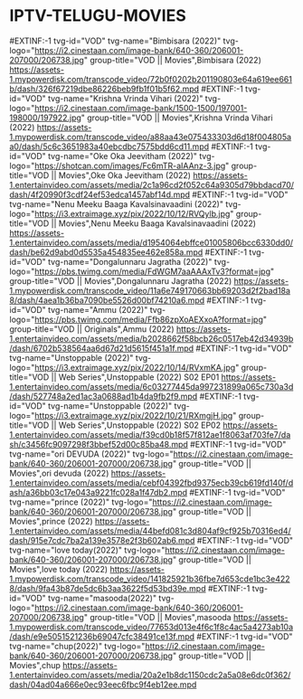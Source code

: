 # IPTV-TELUGU-MOVIES
#EXTINF:-1 tvg-id="VOD" tvg-name="Bimbisara (2022)" tvg-logo="https://i2.cinestaan.com/image-bank/640-360/206001-207000/206738.jpg" group-title="VOD || Movies",Bimbisara (2022)
https://assets-1.mypowerdisk.com/transcode_video/72b0f0202b201190803e64a619ee661b/dash/326f67219dbe86226beb9fb1f01b5f62.mpd
#EXTINF:-1 tvg-id="VOD" tvg-name="Krishna Vrinda Vihari (2022)" tvg-logo="https://i2.cinestaan.com/image-bank/1500-1500/197001-198000/197922.jpg" group-title="VOD || Movies",Krishna Vrinda Vihari (2022)
https://assets-1.mypowerdisk.com/transcode_video/a88aa43e075433303d6d18f004805aa0/dash/5c6c3651983a40ebcdbc7575bdd6cd11.mpd
#EXTINF:-1 tvg-id="VOD" tvg-name="Oke Oka Jeevitham (2022)" tvg-logo="https://shotcan.com/images/Fc6mTR-aIAAnz-3.jpg" group-title="VOD || Movies",Oke Oka Jeevitham (2022)
https://assets-1.entertainvideo.com/assets/media/2c1a96cd2f052c64a9305d79bbdacd70/dash/4f20990f3cdf24ef53edca1457abf14d.mpd
#EXTINF:-1 tvg-id="VOD" tvg-name="Nenu Meeku Baaga Kavalsinavaadini (2022)" tvg-logo="https://i3.extraimage.xyz/pix/2022/10/12/RVQylb.jpg" group-title="VOD || Movies",Nenu Meeku Baaga Kavalsinavaadini (2022)
https://assets-1.entertainvideo.com/assets/media/d1954064ebffce01005806bcc6330dd0/dash/be62d9abd0d5535a454835ee462e858a.mpd
#EXTINF:-1 tvg-id="VOD" tvg-name="Dongalunnaru Jagratha (2022)" tvg-logo="https://pbs.twimg.com/media/FdWGM7aaAAAxTv3?format=jpg" group-title="VOD || Movies",Dongalunnaru Jagratha (2022)
https://assets-1.mypowerdisk.com/transcode_video/11a6e749170663bb69203d2f2bad18a8/dash/4aea1b36ba7090be5526d00bf74210a6.mpd
#EXTINF:-1 tvg-id="VOD" tvg-name="Ammu (2022)" tvg-logo="https://pbs.twimg.com/media/Ffb86zpXoAEXxoA?format=jpg" group-title="VOD || Originals",Ammu (2022)
https://assets-1.entertainvideo.com/assets/media/b2028662f58bcb26c0517eb42d34939b/dash/6702b538564aa6d67d21d5615f451a1f.mpd
#EXTINF:-1 tvg-id="VOD" tvg-name="Unstoppable (2022)" tvg-logo="https://i3.extraimage.xyz/pix/2022/10/14/RVxmKA.jpg" group-title="VOD || Web Series",Unstoppable (2022) S02 EP01
https://assets-1.entertainvideo.com/assets/media/6c03277445da997231899a065c730a3d/dash/527748a2ed1ac3a0688ad1b4da9fb2f9.mpd
#EXTINF:-1 tvg-id="VOD" tvg-name="Unstoppable (2022)" tvg-logo="https://i3.extraimage.xyz/pix/2022/10/21/RXmgjH.jpg" group-title="VOD || Web Series",Unstoppable (2022) S02 EP02
https://assets-1.entertainvideo.com/assets/media/f39cd0b18f57f812ae1f8063af703fe7/dash/c3456fc9097298f3bbef52d00c85ba48.mpd
#EXTINF:-1 tvg-id="VOD" tvg-name="ori DEVUDA (2022)" tvg-logo="https://i2.cinestaan.com/image-bank/640-360/206001-207000/206738.jpg" group-title="VOD || Movies",ori devuda (2022)
https://assets-1.entertainvideo.com/assets/media/cebf04392fbd9375ecb39cb619fd140f/dash/a36bb03c17e043a9221fc028a1f47db2.mpd
#EXTINF:-1 tvg-id="VOD" tvg-name="prince (2022)" tvg-logo="https://i2.cinestaan.com/image-bank/640-360/206001-207000/206738.jpg" group-title="VOD || Movies",prince (2022)
https://assets-1.entertainvideo.com/assets/media/44befd081c3d804af9cf925b70316ed4/dash/915e7cdc7ba2a139e3578e2f3b602ab6.mpd
#EXTINF:-1 tvg-id="VOD" tvg-name="love today(2022)" tvg-logo="https://i2.cinestaan.com/image-bank/640-360/206001-207000/206738.jpg" group-title="VOD || Movies",love today (2022)
https://assets-1.mypowerdisk.com/transcode_video/141825921b36fbe7d653cde1bc3e4228/dash/9fa43b87de5dc6b3aa3622f5d53bd39e.mpd
#EXTINF:-1 tvg-id="VOD" tvg-name="masooda(2022)" tvg-logo="https://i2.cinestaan.com/image-bank/640-360/206001-207000/206738.jpg" group-title="VOD || Movies",masooda
https://assets-1.mypowerdisk.com/transcode_video/77653d013e4f6c1f8c4ac5a4273ab10a/dash/e9e5051521236b69047cfc38491ce13f.mpd
#EXTINF:-1 tvg-id="VOD" tvg-name="chup(2022)" tvg-logo="https://i2.cinestaan.com/image-bank/640-360/206001-207000/206738.jpg" group-title="VOD || Movies",chup
https://assets-1.entertainvideo.com/assets/media/20a2e1b8dc1150cdc2a5a08e6dc0f362/dash/04ad04a666e0ec93eec6fbc9f4eb12ee.mpd
